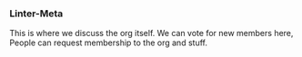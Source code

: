 ### Linter-Meta

This is where we discuss the org itself. We can vote for new members here,
People can request membership to the org and stuff.
